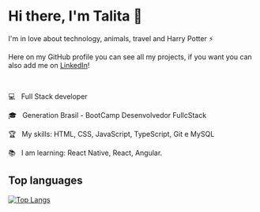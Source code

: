 # Hi there, I'm Talita 👋

I'm in love about technology, animals, travel and Harry Potter ⚡

Here on my GitHub profile you can see all my projects, if you want you can also add me on [LinkedIn](https://www.linkedin.com/in/talitaalicesantos/)!

</br>

💻  &nbsp; Full Stack developer

🎓 &nbsp; Generation Brasil - BootCamp Desenvolvedor FullcStack

🏆 &nbsp; My skills: HTML, CSS, JavaScript, TypeScript, Git e MySQL

📚 &nbsp; I am learning: React Native, React, Angular.

## Top languages
[![Top Langs](https://github-readme-stats.vercel.app/api/top-langs/?username=talitalice&layout=compact)](https://github.com/anuraghazra/github-readme-stats)
